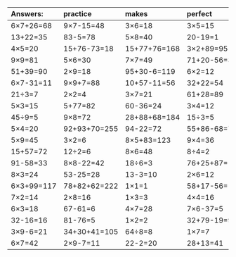 | Answers: | practice | makes | perfect | ! |
| :--- | :--- | :--- | :--- | :--- |
| 6×7+26=68 | 9×7-15=48 | 3×6=18 | 3×5=15 | 63÷9=7 | 
| 13+22=35 | 83-5=78 | 5×8=40 | 20-19=1 | 2×8+17=33 | 
| 4×5=20 | 15+76-73=18 | 15+77+76=168 | 3×2+89=95 | 18÷3=6 | 
| 9×9=81 | 5×6=30 | 7×7=49 | 71+20-56=35 | 63+35+14=112 | 
| 51+39=90 | 2×9=18 | 95+30-6=119 | 6×2=12 | 29+14=43 | 
| 6×7-31=11 | 9×9+7=88 | 10+57-11=56 | 32+22=54 | 9×6=54 | 
| 21÷3=7 | 2×2=4 | 3×7=21 | 61+28=89 | 91-21=70 | 
| 5×3=15 | 5+77=82 | 60-36=24 | 3×4=12 | 9×8+27=99 | 
| 45÷9=5 | 9×8=72 | 28+88+68=184 | 15÷3=5 | 10÷5=2 | 
| 5×4=20 | 92+93+70=255 | 94-22=72 | 55+86-68=73 | 32+29=61 | 
| 5×9=45 | 3×2=6 | 8×5+83=123 | 9×4=36 | 87+95-81=101 | 
| 15+57=72 | 12÷2=6 | 8×6=48 | 8÷4=2 | 20÷4=5 | 
| 91-58=33 | 8×8-22=42 | 18÷6=3 | 76+25+87=188 | 28÷7=4 | 
| 8×3=24 | 53-25=28 | 13-3=10 | 2×6=12 | 35÷7=5 | 
| 6×3+99=117 | 78+82+62=222 | 1×1=1 | 58+17-56=19 | 7×9=63 | 
| 7×2=14 | 2×8=16 | 1×3=3 | 4×4=16 | 6×9=54 | 
| 6×3=18 | 67-61=6 | 4×7=28 | 7×6-37=5 | 18÷9=2 | 
| 32-16=16 | 81-76=5 | 1×2=2 | 32+79-19=92 | 15+37=52 | 
| 3×9-6=21 | 34+30+41=105 | 64÷8=8 | 1×7=7 | 4×9=36 | 
| 6×7=42 | 2×9-7=11 | 22-2=20 | 28+13=41 | 14÷7=2 | 
